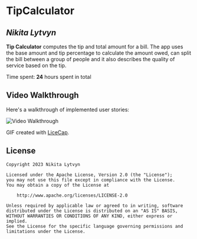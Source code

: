 # TipCalculator

## *Nikita Lytvyn*

**Tip Calculator** computes the tip and total amount for a bill. The app uses the base amount and tip percentage to calculate the amount owed, can split the bill between a group of people and it also describes the quality of service based on the tip.

Time spent: **24** hours spent in total


## Video Walkthrough

Here's a walkthrough of implemented user stories:

<img src='https://media.giphy.com/media/aTWhiqaXmXcXLILyU6/giphy.gif' title='Video Walkthrough' width='' alt='Video Walkthrough' />

GIF created with [LiceCap](http://www.cockos.com/licecap/).


## License

    Copyright 2023 Nikita Lytvyn

    Licensed under the Apache License, Version 2.0 (the "License");
    you may not use this file except in compliance with the License.
    You may obtain a copy of the License at

        http://www.apache.org/licenses/LICENSE-2.0

    Unless required by applicable law or agreed to in writing, software
    distributed under the License is distributed on an "AS IS" BASIS,
    WITHOUT WARRANTIES OR CONDITIONS OF ANY KIND, either express or implied.
    See the License for the specific language governing permissions and
    limitations under the License.
